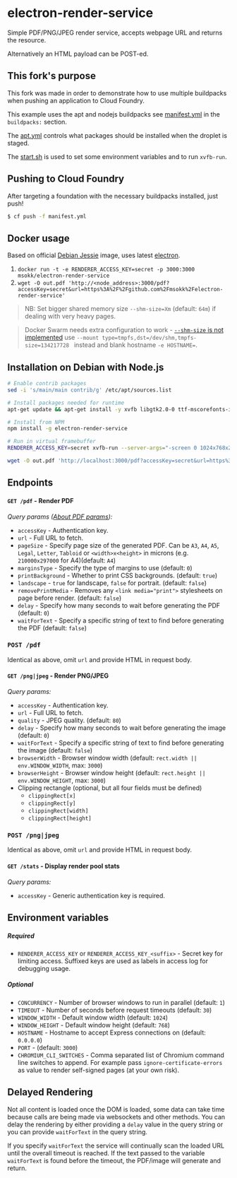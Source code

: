 # electron-render-service

Simple PDF/PNG/JPEG render service, accepts webpage URL and returns the resource.

Alternatively an HTML payload can be POST-ed.

## This fork's purpose

This fork was made in order to demonstrate how to use multiple buildpacks when pushing an application to Cloud Foundry.

This example uses the apt and nodejs buildpacks see [manifest.yml](./manifest.yml) in the `buildpacks:` section.

The [apt.yml](./apt.yml) controls what packages should be installed when the droplet is staged. 

The [start.sh](./start.sh) is used to set some environment variables and to run `xvfb-run`.

## Pushing to Cloud Foundry

After targeting a foundation with the necessary buildpacks installed, just push!

```bash
$ cf push -f manifest.yml
```
 
## Docker usage

Based on official [Debian Jessie](https://hub.docker.com/_/debian/) image, uses latest [electron](https://github.com/atom/electron).


1. `docker run -t -e RENDERER_ACCESS_KEY=secret -p 3000:3000 msokk/electron-render-service`
2. `wget -O out.pdf 'http://<node_address>:3000/pdf?accessKey=secret&url=https%3A%2F%2Fgithub.com%2Fmsokk%2Felectron-render-service'`

> NB: Set bigger shared memory size `--shm-size=Xm` (default: `64m`) if dealing with very heavy pages.

> Docker Swarm needs extra configuration to work - [`--shm-size` is not implemented](https://github.com/moby/moby/issues/26714) use `--mount type=tmpfs,dst=/dev/shm,tmpfs-size=134217728 ` instead and blank hostname `-e HOSTNAME=`.


## Installation on Debian with Node.js

```sh
# Enable contrib packages
sed -i 's/main/main contrib/g' /etc/apt/sources.list

# Install packages needed for runtime
apt-get update && apt-get install -y xvfb libgtk2.0-0 ttf-mscorefonts-installer libnotify4 libgconf2-4 libxss1 libnss3 dbus-x11

# Install from NPM
npm install -g electron-render-service

# Run in virtual framebuffer
RENDERER_ACCESS_KEY=secret xvfb-run --server-args="-screen 0 1024x768x24" electron-render-service

wget -O out.pdf 'http://localhost:3000/pdf?accessKey=secret&url=https%3A%2F%2Fgithub.com%2Fmsokk%2Felectron-render-service'
```


## Endpoints

#### `GET /pdf` - Render PDF

*Query params ([About PDF params](https://github.com/electron/electron/blob/master/docs/api/web-contents.md#contentsprinttopdfoptions-callback)):*

  * `accessKey` - Authentication key.
  * `url` - Full URL to fetch.
  * `pageSize` - Specify page size of the generated PDF. Can be `A3`, `A4`, `A5`, `Legal`, `Letter`, `Tabloid` or `<width>x<height>` in microns (e.g. `210000x297000` for A4)(default: `A4`)
  * `marginsType` - Specify the type of margins to use (default: `0`)
  * `printBackground` - Whether to print CSS backgrounds. (default: `true`)
  * `landscape` -  `true` for landscape, `false` for portrait. (default: `false`)
  * `removePrintMedia` - Removes any `<link media="print">` stylesheets on page before render. (default: `false`)
  * `delay` - Specify how many seconds to wait before generating the PDF (default: `0`)
  * `waitForText` - Specify a specific string of text to find before generating the PDF (default: `false`)

### `POST /pdf`

Identical as above, omit `url` and provide HTML in request body.

#### `GET /png|jpeg` - Render PNG/JPEG

*Query params:*

  * `accessKey` - Authentication key.
  * `url` - Full URL to fetch.
  * `quality` - JPEG quality. (default: `80`)
  * `delay` - Specify how many seconds to wait before generating the image (default: `0`)
  * `waitForText` - Specify a specific string of text to find before generating the image (default: `false`)
  * `browserWidth` - Browser window width (default: `rect.width || env.WINDOW_WIDTH`, max: `3000`)
  * `browserHeight` - Browser window height (default: `rect.height || env.WINDOW_HEIGHT`, max: `3000`)
  * Clipping rectangle (optional, but all four fields must be defined)
    * `clippingRect[x]`
    * `clippingRect[y]`
    * `clippingRect[width]`
    * `clippingRect[height]`

### `POST /png|jpeg`

Identical as above, omit `url` and provide HTML in request body.

#### `GET /stats` - Display render pool stats

*Query params:*

* `accessKey` - Generic authentication key is required.


## Environment variables

##### *Required*
* `RENDERER_ACCESS_KEY` or `RENDERER_ACCESS_KEY_<suffix>` - Secret key for limiting access. Suffixed keys are used as labels in access log for debugging usage.

##### *Optional*
* `CONCURRENCY` - Number of browser windows to run in parallel (default: `1`)
* `TIMEOUT` - Number of seconds before request timeouts (default: `30`)
* `WINDOW_WIDTH` - Default window width (default: `1024`)
* `WINDOW_HEIGHT` - Default window height (default: `768`)
* `HOSTNAME` - Hostname to accept Express connections on (default: `0.0.0.0`)
* `PORT` - (default: `3000`)
* `CHROMIUM_CLI_SWITCHES` - Comma separated list of Chromium command line switches to append. For example pass `ignore-certificate-errors` as value to render self-signed pages (at your own risk).


## Delayed Rendering

Not all content is loaded once the DOM is loaded, some data can take time because calls are being made via websockets and other methods. You can delay the rendering by either providing a `delay` value in the query string or you can provide `waitForText` in the query string.

If you specify `waitForText` the service will continually scan the loaded URL until the overall timeout is reached. If the text passed to the variable `waitForText` is found before the timeout, the PDF/image will generate and return.
